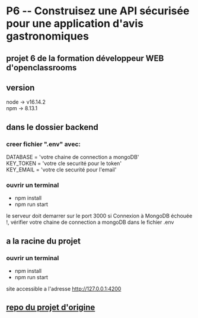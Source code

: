# P6 -- Construisez une API sécurisée pour une application d'avis gastronomiques
## projet 6 de la formation développeur WEB d'openclassrooms

## version
node -> v16.14.2  
npm -> 8.13.1  

## dans le dossier backend

### creer fichier ".env" avec:
DATABASE = 'votre chaine de connection a mongoDB'  
KEY_TOKEN = 'votre cle securité pour le token'  
KEY_EMAIL = 'votre cle securité pour l'email'  

### ouvrir un terminal 
* npm install  
* npm run start  

le serveur doit demarrer sur le port 3000
si Connexion à MongoDB échouée !, vérifier votre chaine de connection a mongoDB dans le fichier .env 
## a la racine du projet

### ouvrir un terminal 
* npm install
* npm run start

site accessible a l'adresse http://127.0.0.1:4200

## <a href="https://github.com/OpenClassrooms-Student-Center/Web-Developer-P6#readme">repo du projet d'origine</a> 